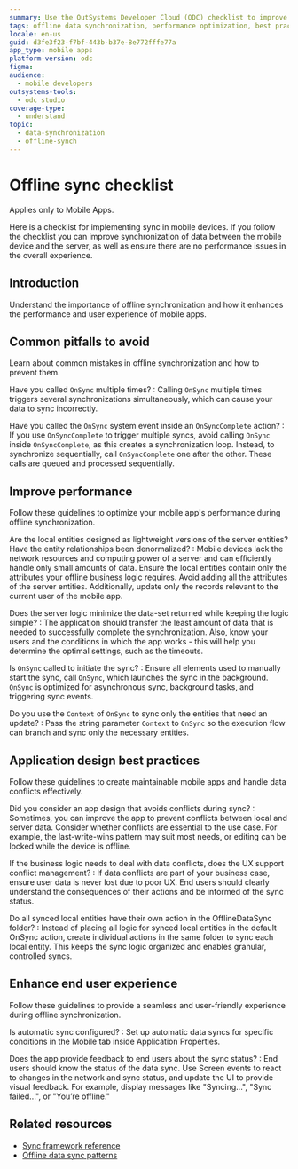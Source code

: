 ```yaml
---
summary: Use the OutSystems Developer Cloud (ODC) checklist to improve offline data synchronization in mobile apps, enhancing performance and user experience.
tags: offline data synchronization, performance optimization, best practices, mobile sync patterns, data management
locale: en-us
guid: d3fe3f23-f7bf-443b-b37e-8e772fffe77a
app_type: mobile apps
platform-version: odc
figma:
audience:
  - mobile developers
outsystems-tools:
  - odc studio
coverage-type:
  - understand
topic:
  - data-synchronization
  - offline-synch
---
```


# Offline sync checklist

<div class="info" markdown="1">

Applies only to Mobile Apps.

</div>

Here is a checklist for implementing sync in mobile devices. If you follow the checklist you can improve synchronization of data between the mobile device and the server, as well as ensure there are no performance issues in the overall experience.

## Introduction

Understand the importance of offline synchronization and how it enhances the performance and user experience of mobile apps.

## Common pitfalls to avoid

Learn about common mistakes in offline synchronization and how to prevent them.

Have you called `OnSync` multiple times?
: Calling `OnSync` multiple times triggers several synchronizations simultaneously, which can cause your data to sync incorrectly.

Have you called the `OnSync` system event inside an `OnSyncComplete` action?
: If you use `OnSyncComplete` to trigger multiple syncs, avoid calling `OnSync` inside `OnSyncComplete`, as this creates a synchronization loop. Instead, to synchronize sequentially, call `OnSyncComplete` one after the other. These calls are queued and processed sequentially.

## Improve performance

Follow these guidelines to optimize your mobile app's performance during offline synchronization.

Are the local entities designed as lightweight versions of the server entities? Have the entity relationships been denormalized?
: Mobile devices lack the network resources and computing power of a server and can efficiently handle only small amounts of data. Ensure the local entities contain only the attributes your offline business logic requires. Avoid adding all the attributes of the server entities. Additionally, update only the records relevant to the current user of the mobile app.

Does the server logic minimize the data-set returned while keeping the logic simple?
: The application should transfer the least amount of data that is needed to successfully complete the synchronization. Also, know your users and the conditions in which the app works - this will help you determine the optimal settings, such as the timeouts.

Is `OnSync` called to initiate the sync?
: Ensure all elements used to manually start the sync, call `OnSync`, which launches the sync in the background. `OnSync` is optimized for asynchronous sync, background tasks, and triggering sync events.

Do you use the `Context` of `OnSync` to sync only the entities that need an update?
: Pass the string parameter `Context` to `OnSync` so the execution flow can branch and sync only the necessary entities.

## Application design best practices

Follow these guidelines to create maintainable mobile apps and handle data conflicts effectively.

Did you consider an app design that avoids conflicts during sync?
: Sometimes, you can improve the app to prevent conflicts between local and server data. Consider whether conflicts are essential to the use case. For example, the last-write-wins pattern may suit most needs, or editing can be locked while the device is offline.

If the business logic needs to deal with data conflicts, does the UX support conflict management?
: If data conflicts are part of your business case, ensure user data is never lost due to poor UX. End users should clearly understand the consequences of their actions and be informed of the sync status.

Do all synced local entities have their own action in the OfflineDataSync folder?
: Instead of placing all logic for synced local entities in the default OnSync action, create individual actions in the same folder to sync each local entity. This keeps the sync logic organized and enables granular, controlled syncs.

## Enhance end user experience

Follow these guidelines to provide a seamless and user-friendly experience during offline synchronization.

Is automatic sync configured?
: Set up automatic data syncs for specific conditions in the Mobile tab inside Application Properties.

Does the app provide feedback to end users about the sync status?
: End users should know the status of the data sync. Use Screen events to react to changes in the network and sync status, and update the UI to provide visual feedback. For example, display messages like "Syncing...", "Sync failed...", or "You’re offline."

## Related resources

* [Sync framework reference](sync-reference.md)
* [Offline data sync patterns](patterns/intro.md)
